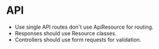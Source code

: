 # API

- Use single API routes don't use ApiResource for routing.
- Responses should use Resource classes.
- Controllers should use form requests for validation.